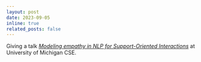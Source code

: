 ```yaml
---
layout: post
date: 2023-09-05
inline: true
related_posts: false
---
```


Giving a talk [*Modeling empathy in NLP for Support-Oriented Interactions*](https://ai.engin.umich.edu/event/nlp-seminar) at University of Michigan CSE.